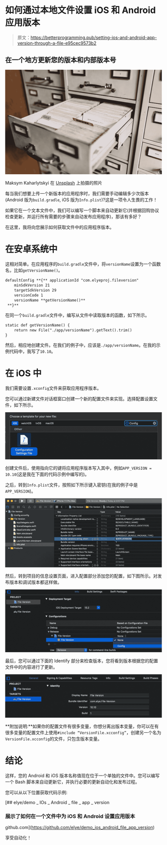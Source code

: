 # 如何通过本地文件设置 iOS 和 Android 应用版本

> 原文：<https://betterprogramming.pub/setting-ios-and-android-app-version-through-a-file-e95cec9573b2>

## 在一个地方更新您的版本和内部版本号

![](img/609a2abbf6f78bdfd6ccc7fcda958a29.png)

Maksym Kaharlytskyi 在 [Unsplash](https://unsplash.com/s/photos/file?utm_source=unsplash&utm_medium=referral&utm_content=creditCopyText) 上拍摄的照片

每当我们想要上传一个新版本的应用程序时，我们需要手动编辑多少次版本(Android 版为`build.gradle`, iOS 版为`Info.plist`)?这是一项令人生畏的工作！

如果它在一个文本文件中，我们可以编写一个脚本来自动更新它(并根据回购协议检查更新，并运行所有需要的步骤来自动发布应用程序)，那该有多好？

在这里，我将向您展示如何获取文件中的应用程序版本。

# 在安卓系统中

这相对简单。在应用程序的`build.gradle`文件中，将`versionName`设置为一个函数名，比如`getVersionName()`。

```
defaultConfig **{** applicationId "com.elyeproj.fileversion"
    minSdkVersion 21
    targetSdkVersion 29
    versionCode 1
    versionName **getVersionName()**
 **}**
```

在同一个`build.gradle`文件中，编写从文件中读取版本的函数，如下所示。

```
static def getVersionName() {
    return new File("./app/versionName").getText().trim()
}
```

然后，相应地创建文件。在我们的例子中，应该是`./app/versionName`。在我的示例代码中，我写了`10.10`。

# 在 iOS 中

我们需要设置`.xconfig`文件来获取应用程序版本。

您可以通过新建文件对话框窗口创建一个新的配置文件来实现。选择配置设置文件，如下所示。

![](img/cd955b70a3a0aa3e7c122d2ad00f548a.png)

创建文件后，使用指向它的键将应用程序版本写入其中，例如`APP_VERSION = 10.10`(这是我在下面的代码示例中编写的)。

之后，转到`Info.plist`文件，按照如下所示键入密钥(在我的例子中是`APP_VERSION`)。

![](img/4cc8983bd10d2ce654433b9ff943e8ff.png)

然后，转到项目的信息设置页面，进入配置部分添加您的配置，如下图所示。对发布版本和调试版本都这样做。

![](img/993f76ceb9e6b324bc48cfbd86b28fa5.png)

最后，您可以通过下面的 Identify 部分来检查版本，您将看到版本根据您的配置文件中的内容进行了更新。

![](img/8db7e77134566197ba956a5865b50655.png)

**附加说明:**如果你的配置文件有很多变量，你想分离出版本变量，你可以在有很多变量的配置文件上使用`#include “VersionFile.xcconfig”`，创建另一个名为`VersionFile.xcconfig`的文件，只包含版本变量。

# 结论

这样，您的 Android 和 iOS 版本名称值现在位于一个单独的文件中。您可以编写一个 Bash 脚本来自动更新它，并执行必要的更新自动化和发布过程。

您可以从以下位置获取代码示例:

[](https://github.com/elye/demo_ios_android_file_app_version) [## elye/demo _ IOs _ Android _ file _ app _ version

### 展示了如何在一个文件中为 iOS 和 Android 设置应用版本

github.com](https://github.com/elye/demo_ios_android_file_app_version) 

享受自动化！